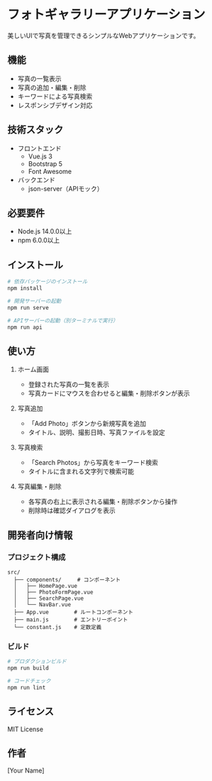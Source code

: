 # フォトギャラリーアプリケーション

美しいUIで写真を管理できるシンプルなWebアプリケーションです。

## 機能

- 写真の一覧表示
- 写真の追加・編集・削除
- キーワードによる写真検索
- レスポンシブデザイン対応

## 技術スタック

- フロントエンド
  - Vue.js 3
  - Bootstrap 5
  - Font Awesome
- バックエンド
  - json-server（APIモック）

## 必要要件

- Node.js 14.0.0以上
- npm 6.0.0以上

## インストール

```bash
# 依存パッケージのインストール
npm install

# 開発サーバーの起動
npm run serve

# APIサーバーの起動（別ターミナルで実行）
npm run api  
``` 

## 使い方

1. ホーム画面
   - 登録された写真の一覧を表示
   - 写真カードにマウスを合わせると編集・削除ボタンが表示

2. 写真追加 
   - 「Add Photo」ボタンから新規写真を追加
   - タイトル、説明、撮影日時、写真ファイルを設定

3. 写真検索
   - 「Search Photos」から写真をキーワード検索
   - タイトルに含まれる文字列で検索可能

4. 写真編集・削除
   - 各写真の右上に表示される編集・削除ボタンから操作
   - 削除時は確認ダイアログを表示

## 開発者向け情報

### プロジェクト構成　

```
src/
  ├── components/     # コンポーネント
  │   ├── HomePage.vue
  │   ├── PhotoFormPage.vue
  │   ├── SearchPage.vue
  │   └── NavBar.vue
  ├── App.vue        # ルートコンポーネント
  ├── main.js        # エントリーポイント
  └── constant.js    # 定数定義
```

### ビルド

```bash
# プロダクションビルド
npm run build

# コードチェック
npm run lint
```

## ライセンス

MIT License

## 作者

[Your Name]